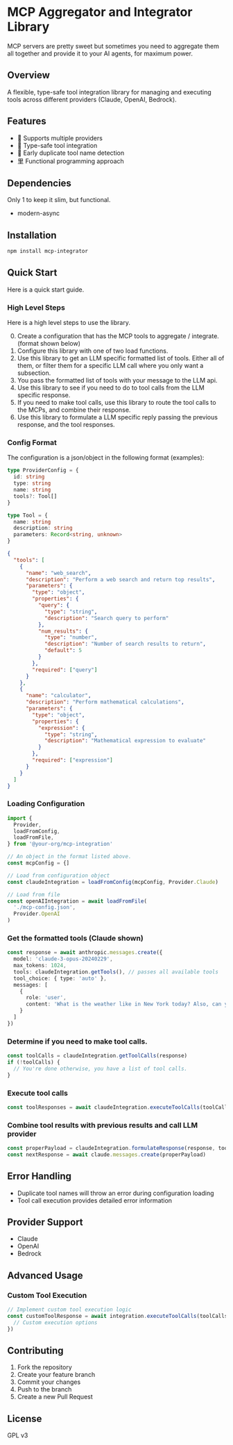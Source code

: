 # MCP Aggregator and Integrator Library

MCP servers are pretty sweet but sometimes you need to aggregate them all together and provide it to your AI agents, for maximum power.

## Overview

A flexible, type-safe tool integration library for managing and executing tools across different providers (Claude, OpenAI, Bedrock).

## Features

-  Supports multiple providers
- ️ Type-safe tool integration
-  Early duplicate tool name detection
- 里 Functional programming approach

## Dependencies
Only 1 to keep it slim, but functional.

- modern-async

## Installation

```bash
npm install mcp-integrator
```

## Quick Start
Here is a quick start guide.

### High Level Steps 
Here is a high level steps to use the library.

0. Create a configuration that has the MCP tools to aggregate / integrate. (format shown below)
1. Configure this library with one of two load functions.
2. Use this library to get an LLM specific formatted list of tools. Either all of them, or filter them for a specific LLM call where you only want a subsection.
3. You pass the formatted list of tools with your message to the LLM api.
4. Use this library to see if you need to do to tool calls from the LLM specific response.
5. If you need to make tool calls, use this library to route the tool calls to the MCPs, and combine their response.
6. Use this library to formulate a LLM specific reply passing the previous response, and the tool responses.

### Config Format
The configuration is a json/object in the following format (examples):

```typescript
type ProviderConfig = {
  id: string
  type: string
  name: string
  tools?: Tool[]
}

type Tool = {
  name: string
  description: string
  parameters: Record<string, unknown>
}
```
```json
{
  "tools": [
    {
      "name": "web_search",
      "description": "Perform a web search and return top results",
      "parameters": {
        "type": "object",
        "properties": {
          "query": {
            "type": "string",
            "description": "Search query to perform"
          },
          "num_results": {
            "type": "number",
            "description": "Number of search results to return",
            "default": 5
          }
        },
        "required": ["query"]
      }
    },
    {
      "name": "calculator",
      "description": "Perform mathematical calculations",
      "parameters": {
        "type": "object",
        "properties": {
          "expression": {
            "type": "string",
            "description": "Mathematical expression to evaluate"
          }
        },
        "required": ["expression"]
      }
    }
  ]
}
```

### Loading Configuration

```typescript
import {
  Provider,
  loadFromConfig,
  loadFromFile,
} from '@your-org/mcp-integration'

// An object in the format listed above.
const mcpConfig = {]

// Load from configuration object
const claudeIntegration = loadFromConfig(mcpConfig, Provider.Claude)

// Load from file
const openAIIntegration = await loadFromFile(
  './mcp-config.json',
  Provider.OpenAI
)
```

### Get the formatted tools (Claude shown)
```typescript
const response = await anthropic.messages.create({
  model: 'claude-3-opus-20240229',
  max_tokens: 1024,
  tools: claudeIntegration.getTools(), // passes all available tools
  tool_choice: { type: 'auto' },
  messages: [
    {
      role: 'user',
      content: 'What is the weather like in New York today? Also, can you check the current stock price of Apple?'
    }
  ]
})
```

### Determine if you need to make tool calls.
```typescript
const toolCalls = claudeIntegration.getToolCalls(response)
if (!toolCalls) {
  // You're done otherwise, you have a list of tool calls.
}
```

### Execute tool calls
```typescript
const toolResponses = await claudeIntegration.executeToolCalls(toolCalls)
```

### Combine tool results with previous results and call LLM provider
```typescript
const properPayload = claudeIntegration.formulateResponse(response, toolResponses)
const nextResponse = await claude.messages.create(properPayload)

```


## Error Handling

- Duplicate tool names will throw an error during configuration loading
- Tool call execution provides detailed error information

## Provider Support

- Claude
- OpenAI
- Bedrock

## Advanced Usage

### Custom Tool Execution

```typescript
// Implement custom tool execution logic
const customToolResponse = await integration.executeToolCalls(toolCalls, {
  // Custom execution options
})
```

## Contributing

1. Fork the repository
2. Create your feature branch
3. Commit your changes
4. Push to the branch
5. Create a new Pull Request

## License
GPL v3
